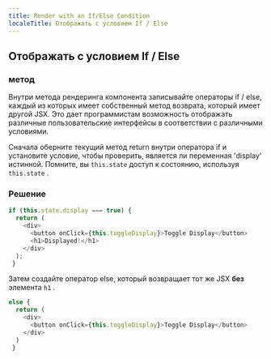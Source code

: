 ```yaml
---
title: Render with an If/Else Condition
localeTitle: Отображать с условием If / Else
---
```

## Отображать с условием If / Else

### метод

Внутри метода рендеринга компонента записывайте операторы if / else, каждый из которых имеет собственный метод возврата, который имеет другой JSX. Это дает программистам возможность отображать различные пользовательские интерфейсы в соответствии с различными условиями.

Сначала оберните текущий метод return внутри оператора if и установите условие, чтобы проверить, является ли переменная 'display' истинной. Помните, вы `this.state` доступ к состоянию, используя `this.state` .

### Решение

```react.js
if (this.state.display === true) { 
  return ( 
    <div> 
      <button onClick={this.toggleDisplay}>Toggle Display</button> 
      <h1>Displayed!</h1> 
    </div> 
  ); 
 } 
```

Затем создайте оператор else, который возвращает тот же JSX **без** элемента `h1` .

```react.js
else { 
  return ( 
    <div> 
      <button onClick={this.toggleDisplay}>Toggle Display</button> 
    </div> 
  ) 
 } 

```